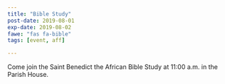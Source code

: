 ```yaml
---
title: "Bible Study"
post-date: 2019-08-01
exp-date: 2019-08-02
fawe: "fas fa-bible"
tags: [event, aff]

---
```

Come join the Saint Benedict the African Bible Study at 11:00 a.m. in the Parish House.